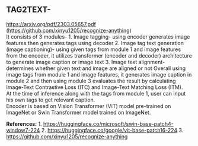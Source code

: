 ## TAG2TEXT- 
https://arxiv.org/pdf/2303.05657.pdf (https://github.com/xinyu1205/recognize-anything)
<br>It consists of 3 modules- 
	1. Image tagging- using encoder generates image features then generates tags using decoder
	2. Image tag text generation (image captioning)- using given tags from module 1 and image features from the encoder, it utilizes transformer (encoder and decoder) architecture to generate image caption or image text
	3. Image text alignment- determines whether given text and image are aligned or not
Overall using image tags from module 1 and image features, it generates image caption in module 2 and then using module 3 evaluates the result by calculating Image-Text Contrastive Loss (ITC) and Image-Text Matching Loss (ITM).
<br>At the time of inference along with the tags from module 1, user can input his own tags to get relevant caption.<br>
Encoder is based on Vision Transformer (ViT) model pre-trained on ImageNet or Swin Transformer model trained on ImageNet.<br>

<b>References:</b>
	1. https://huggingface.co/microsoft/swin-base-patch4-window7-224
	2. https://huggingface.co/google/vit-base-patch16-224
    3. https://github.com/xinyu1205/recognize-anything